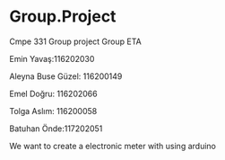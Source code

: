 # Group.Project
Cmpe 331 Group project Group ETA

Emin Yavaş:116202030

Aleyna Buse Güzel: 116200149

Emel Doğru: 116202066

Tolga Aslım: 116200058

Batuhan Önde:117202051

We want to create a electronic meter with using arduino
